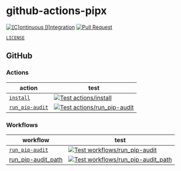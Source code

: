 # github-actions-pipx

[![[C]ontinuous [I]ntegration](https://github.com/percebus/github-actions-pipx/actions/workflows/always.yml/badge.svg)](https://github.com/percebus/github-actions-pipx/actions/workflows/always.yml) [![Pull Request](https://github.com/percebus/github-actions-pipx/actions/workflows/pull_request.yml/badge.svg?event=pull_request)](https://github.com/percebus/github-actions-pipx/actions/workflows/pull_request.yml)

[`LICENSE`](./LICENSE)

## GitHub

### Actions

| action                                             | test                                                                                                                                                                                                                                            |
| -------------------------------------------------- | ----------------------------------------------------------------------------------------------------------------------------------------------------------------------------------------------------------------------------------------------- |
| [`install`](./.github/actions/install)             | [![Test actions/install](https://github.com/percebus/github-actions-pipx/actions/workflows/test_actions__install.yml/badge.svg)](https://github.com/percebus/github-actions-pipx/actions/workflows/test_actions__install.yml)                   |
| [`run_pip-audit`](./.github/actions/run_pip-audit) | [![Test actions/run_pip-audit](https://github.com/percebus/github-actions-pipx/actions/workflows/test_actions__run_pip-audit.yml/badge.svg)](https://github.com/percebus/github-actions-pipx/actions/workflows/test_actions__run_pip-audit.yml) |

### Workflows

| workflow                                                         | test                                                                                                                                                                                                                                                                 |
| ---------------------------------------------------------------- | -------------------------------------------------------------------------------------------------------------------------------------------------------------------------------------------------------------------------------------------------------------------- |
| [`run_pip-audit`](./.github/workflows/run_pip-audit.yml)         | [![Test workflows/run_pip-audit](https://github.com/percebus/github-actions-pipx/actions/workflows/test_workflows__run_pip-audit.yml/badge.svg)](https://github.com/percebus/github-actions-pipx/actions/workflows/test_workflows__run_pip-audit.yml)                |
| [run_pip-audit_path](./.github/workflows/run_pip-audit_path.yml) | [![Test workflows/run_pip-audit_path](https://github.com/percebus/github-actions-pipx/actions/workflows/test_workflows__run_pip-audit_path.yml/badge.svg)](https://github.com/percebus/github-actions-pipx/actions/workflows/test_workflows__run_pip-audit_path.yml) |
